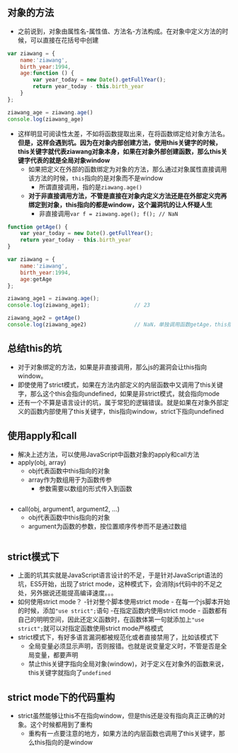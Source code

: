 ## 对象的方法
- 之前说到，对象由属性名-属性值、方法名-方法构成。在对象中定义方法的时候，可以直接在花括号中创建

```javascript
var ziawang = {
    name:'ziawang',
    birth_year:1994,
    age:function () {
        var year_today = new Date().getFullYear();
        return year_today - this.birth_year
    }
};

ziawang_age = ziawang.age()
console.log(ziawang_age)
```

- 这样明显可阅读性太差，不如将函数提取出来，在将函数绑定给对象方法名。**但是，这样会遇到坑。因为在对象内部创建方法，使用this关键字的时候，this关键字就代表ziawang对象本身，如果在对象外部创建函数，那么this关键字代表的就是全局对象window**
	- 如果把定义在外部的函数绑定为对象的方法，那么通过对象属性直接调用该方法的时候，`this`指向的是对象而不是window
		- 所谓直接调用，指的是`ziawang.age()`
	- **对于非直接调用方法，不管是直接在对象内定义方法还是在外部定义完再绑定到对象，this指向的都是window，这个漏洞坑的让人怀疑人生**
		- 非直接调用`var f = ziawang.age(); f(); // NaN`

```javascript
function getAge() {
    var year_today = new Date().getFullYear();
    return year_today - this.birth_year
}

var ziawang = {
    name:'ziawang',
    birth_year:1994,
    age:getAge
};

ziawang_age1 = ziawang.age();
console.log(ziawang_age1);				// 23

ziawang_age2 = getAge()
console.log(ziawang_age2)				// NaN，单独调用函数getAge，this指向window
```

## 总结this的坑
- 对于对象绑定的方法，如果是非直接调用，那么js的漏洞会让this指向window。
- 即使使用了strict模式，如果在方法内部定义的内层函数中又调用了this关键字，那么这个this会指向undefined，如果是非strict模式，就会指向mode
- 还有一个不算是语言设计的坑，属于常犯的逻辑错误。就是如果在对象外部定义的函数内部使用了this关键字，this指向window，strict下指向undefined


## 使用apply和call
- 解决上述方法，可以使用JavaScript中函数对象的apply和call方法
- apply(obj, array)
	- obj代表函数中this指向的对象
	- array作为数组用于为函数传参
		- 参数需要以数组的形式传入到函数

```javascript


```


- call(obj, argument1, argument2, ...)
	- obj代表函数中this指向的对象
	- argument为函数的参数，按位置顺序传参而不是通过数组

```javascript

```



## strict模式下
- 上面的坑其实就是JavaScript语言设计的不足，于是针对JavaScript语法的坑，ES5开始，出现了strict mode，这种模式下，会消除js代码中的不足之处，另外据说还能提高编译速度。。。
- 如何使用strict mode？
	-针对整个脚本使用strict mode
		- 在每一个js脚本开始的时候，添加`"use strict";`语句
	-在指定函数内使用strict mode
		- 函数都有自己的明明空间，因此还定义函数时，在函数体第一句就添加上`"use strict";`就可以对指定函数使用strict mode严格模式
- strict模式下，有好多语言漏洞都被规范化或者直接禁用了，比如该模式下
	- 全局变量必须显示声明，否则报错。也就是说变量定义时，不管是否是全局变量，都要声明
	- 禁止this关键字指向全局对象(window)，对于定义在对象外的函数来说，this关键字就指向了`undefined`


## strict mode下的代码重构
- strict虽然能够让this不在指向window，但是this还是没有指向真正正确的对象。这个时候都用到了重构
	- 重构有一点要注意的地方，如果方法的内层函数也调用了this关键字，那么this指向的是window

```javascript


```


